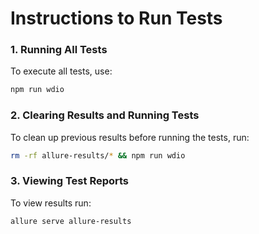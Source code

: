 # Instructions to Run Tests

### 1. **Running All Tests**

To execute all tests, use:

```bash
npm run wdio
```

### 2. **Clearing Results and Running Tests**

To clean up previous results before running the tests, run:

```bash
rm -rf allure-results/* && npm run wdio
```

### 3. **Viewing Test Reports**

To view results run:

```bash
allure serve allure-results
```

